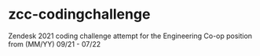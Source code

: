 # zcc-codingchallenge
Zendesk 2021 coding challenge attempt for the Engineering Co-op position from (MM/YY) 09/21 - 07/22
